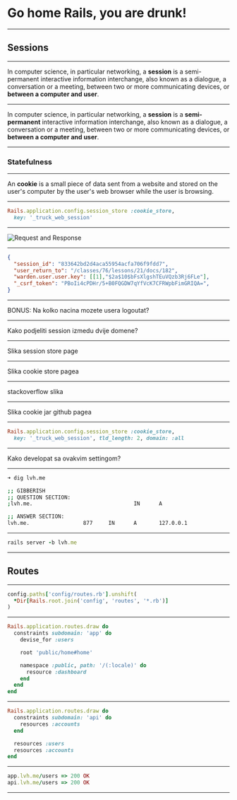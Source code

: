 # Go home Rails, you are drunk!

---

## Sessions

---

In computer science, in particular networking, a **session** is a semi-permanent interactive information interchange, also known as a dialogue, a conversation or a meeting, between two or more communicating devices, or **between a computer and user**.

---

In computer science, in particular networking, a **session** is a **semi-permanent** interactive information interchange, also known as a dialogue, a conversation or a meeting, between two or more communicating devices, or **between a computer and user**.

---

### Statefulness

---

An **cookie** is a small piece of data sent from a website and stored on the user's computer by the user's web browser while the user is browsing.

---

```ruby
Rails.application.config.session_store :cookie_store,
  key: '_truck_web_session'
```
---

![Request and Response](http://take.ms/iVZMH)

---

```json
{
  "session_id": "833642bd2d4aca55954acfa706f9fdd7",
  "user_return_to": "/classes/76/lessons/21/docs/182",
  "warden.user.user.key": [[1],"$2a$10$bFsXlgshTEuVQzb3Rj6FLe"],
  "_csrf_token": "PBoIi4cPDHr/5+B0FQGDW7qYfVcK7CFRWpbFimGRIQA=",
}
```

---

BONUS: Na kolko nacina mozete usera logoutat?

---

Kako podjeliti session izmedu dvije domene?

---

Slika session store page

---

Slika cookie store pagea

---

stackoverflow slika

---

Slika cookie jar github pagea

---

```ruby
Rails.application.config.session_store :cookie_store,
  key: '_truck_web_session', tld_length: 2, domain: :all
```

---

Kako developat sa ovakvim settingom?

---

```sh
➜ dig lvh.me

;; GIBBERISH
;; QUESTION SECTION:
;lvh.me.                                IN      A

;; ANSWER SECTION:
lvh.me.                 877     IN      A       127.0.0.1
```

---

```ruby
rails server -b lvh.me
```
---

## Routes

---

```ruby
config.paths['config/routes.rb'].unshift(
  *Dir[Rails.root.join('config', 'routes', '*.rb')]
)
```

---

```ruby
Rails.application.routes.draw do
  constraints subdomain: 'app' do
    devise_for :users

    root 'public/home#home'

    namespace :public, path: '/(:locale)' do
      resource :dashboard
    end
  end
end
```

---

```ruby
Rails.application.routes.draw do
  constraints subdomain: 'api' do
    resources :accounts
  end

  resources :users
  resources :accounts
end
```
---

```ruby
app.lvh.me/users => 200 OK
api.lvh.me/users => 200 OK
```
---

